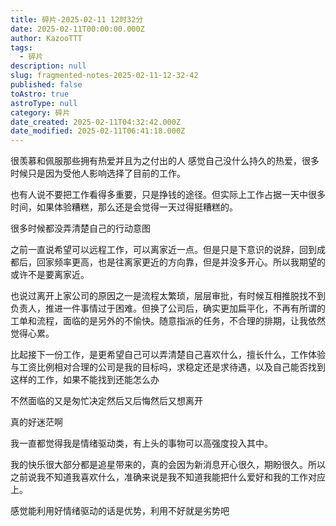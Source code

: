 ```yaml
---
title: 碎片-2025-02-11 12时32分
date: 2025-02-11T00:00:00.000Z
author: KazooTTT
tags:
  - 碎片
description: null
slug: fragmented-notes-2025-02-11-12-32-42
published: false
toAstro: true
astroType: null
category: 碎片
date_created: 2025-02-11T04:32:42.000Z
date_modified: 2025-02-11T06:41:18.000Z
---
```


很羡慕和佩服那些拥有热爱并且为之付出的人 感觉自己没什么持久的热爱，很多时候只是因为受他人影响选择了目前的工作。

也有人说不要把工作看得多重要，只是挣钱的途径。但实际上工作占据一天中很多时间，如果体验糟糕，那么还是会觉得一天过得挺糟糕的。

很多时候都没弄清楚自己的行动意图

之前一直说希望可以远程工作，可以离家近一点。但是只是下意识的说辞，回到成都后，回家频率更高，也是往离家更近的方向靠，但是并没多开心。所以我期望的或许不是要离家近。

也说过离开上家公司的原因之一是流程太繁琐，层层审批，有时候互相推脱找不到负责人，推进一件事情过于困难。但换了公司后，确实更加扁平化，不再有所谓的工单和流程，面临的是另外的不愉快。随意指派的任务，不合理的排期，让我依然觉得心累。

比起接下一份工作，是更希望自己可以弄清楚自己喜欢什么，擅长什么，工作体验与工资比例相对合理的公司是我的目标吗，求稳定还是求待遇，以及自己能否找到这样的工作，如果不能找到还能怎么办

不然面临的又是匆忙决定然后又后悔然后又想离开

真的好迷茫啊

我一直都觉得我是情绪驱动类，有上头的事物可以高强度投入其中。  

我的快乐很大部分都是追星带来的，真的会因为新消息开心很久，期盼很久。所以之前说我不知道我喜欢什么，准确来说是我不知道我能把什么爱好和我的工作对应上。  

感觉能利用好情绪驱动的话是优势，利用不好就是劣势吧 ​​​
